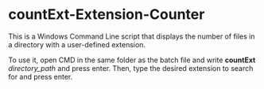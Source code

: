 # countExt-Extension-Counter

This is a Windows Command Line script that displays the number of files in a directory with a user-defined extension. 

To use it, open CMD in the same folder as the batch file and write **countExt** _directory_path_ and press enter. Then, type the desired extension to search for and press enter.
